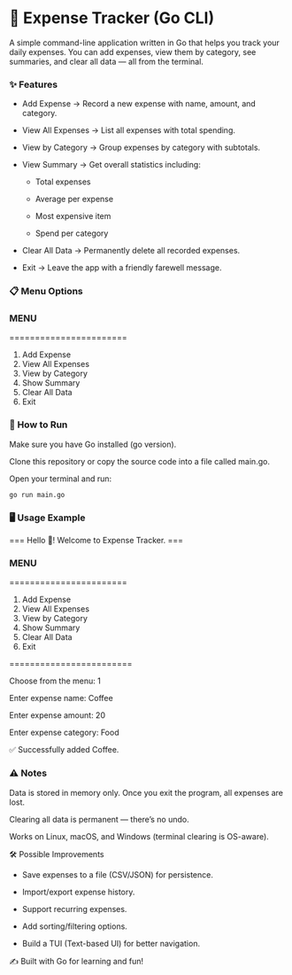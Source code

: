 # 🧾 Expense Tracker (Go CLI)

A simple command-line application written in Go that helps you track your daily expenses.
You can add expenses, view them by category, see summaries, and clear all data — all from the terminal.

### ✨ Features

- Add Expense → Record a new expense with name, amount, and category.

- View All Expenses → List all expenses with total spending.

- View by Category → Group expenses by category with subtotals.

- View Summary → Get overall statistics including:

  - Total expenses

  - Average per expense

  - Most expensive item

  - Spend per category

- Clear All Data → Permanently delete all recorded expenses.

- Exit → Leave the app with a friendly farewell message.

### 📋 Menu Options
### MENU
=======================
1. Add Expense
2. View All Expenses
3. View by Category
4. Show Summary
5. Clear All Data
6. Exit

### 🚀 How to Run

Make sure you have Go installed (go version).

Clone this repository or copy the source code into a file called main.go.

Open your terminal and run:

`go run main.go`

### 🖥️ Usage Example

=== Hello 👋! Welcome to Expense Tracker. ===

### MENU
=======================
1. Add Expense
2. View All Expenses
3. View by Category
4. Show Summary
5. Clear All Data
6. Exit

========================

Choose from the menu: 1

Enter expense name: Coffee

Enter expense amount: 20

Enter expense category: Food

✅ Successfully added Coffee.

### ⚠️ Notes

Data is stored in memory only. Once you exit the program, all expenses are lost.

Clearing all data is permanent — there’s no undo.

Works on Linux, macOS, and Windows (terminal clearing is OS-aware).

🛠️ Possible Improvements

- Save expenses to a file (CSV/JSON) for persistence.

- Import/export expense history.

- Support recurring expenses.

- Add sorting/filtering options.

- Build a TUI (Text-based UI) for better navigation.

✍️ Built with Go for learning and fun!